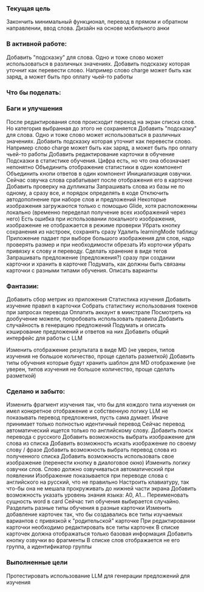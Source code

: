 
### Текущая цель

Закончить минимальный функционал, перевод в прямом и обратном направлении, ввод слова.
Дизайн на основе мобильного анки

### В активной работе:

Добавить "подсказку" для слова. Одно и тоже слово может использоваться в различных значениях. Добавить подсказку которая уточнит как перевести слово. Например слово charge может быть как заряд, а может быть про оплату чьей-то работы

### Что бы поделать:


### Баги и улучшения

После редактирования слов происходит переход на экран списка слов. Но категория выбранная до этого не сохраняется
Добавить "подсказку" для слова. Одно и тоже слово может использоваться в различных значениях. Добавить подсказку которая уточнит как перевести слово. Например слово charge может быть как заряд, а может быть про оплату чьей-то работы
Добавить редактирование карточки в обучение
Подсказки в статистике обучения. Цифра есть, но что она обозначает непонятно
Объединить отображение статистики в один компонент
Объединить кнопи ответов в один компонент
Инициализация озвучки. Сейчас озвучка слова срабатывает после отображения его в карточке
Добавить проверку на дупликаты
Запрашивать слова из базы не по одному, а сразу все, и порядок определять в коде
Отключить автодополнение при наборе слов и предложений
Некоторые изображения загружаются только с помощью Glide, хотя расположенны локально (временно переделал получение всех изображений через него)
Есть ошибка при использовании локального изображения, изображение не отображается в режиме проверки
Убрать кнопку сохранения из настроек, сохранять сразу
Удалить learningMode таблицу
Приложение падает при выборе большого изображения для слов, надо проверять размер и при необходимости обрезать
Из корточки убрать привязку к слову и переводу. Сделать хранение в виде тегов
Запрашивать предложение (предложения?) сразу при создании карточки и хранить в карточке
Подумать, как должны быть связаны карточки с разными типами обучения. Описать варианты

### Фантазии:

Добавить сбор метрик из приложения
Статистика изучения
Добавить изучение правил в карточки
Собрать статистику использования токенов при запросах перевода
Оплатить аккаунт в миистрале
Посмотреть на дообучение можели, попробовать использовать правила
Добавить случайность в генерацию предложений
Подумать и описать кэширование предложений и ответов на них
Добавить общий интерфейс для работы с LLM

Изменить отображение результата в виде MD (не уверен, типов изучения не большое количество, проще сделать разметкой)
Добавить типы обучения которые будут хранить шаблон для MD отображение (не уверен, типов изучения не большое количество, проще сделать разметкой)

### Сделано и забыто:

Изменить фрагмент изучения так, что бы для кождого типа изучения он имел конкретное отображение и собственную логику
LLM не показывать перевод предложения, пусть сама думает. Иначе принимает только полностью идентичный перевод
Сейчас перевод автоматический ищется только по английскому слову. Добавить поиск перевода с русского
Добавить возможность выбрать изображение для слова из списка
Добавить возможность искать изображение по своему слову / фразе
Добавить возможность выбрать перевод слова из полученного списка
Добавить возможность использовать свое изображение (перенести кнопку в диалоговое окно)
Изменить логику озвучки слов. Слово должно озвучиваться автоматический при появлении
Изображение показывается при переводе слова с английского на русский, что не правильно
Настроить клавиатуру, так что-бы она не мешала прокруживать до нижней части экрана
Добавить возможность указать уровень знания языка: A0, A1...
Переименовать сущность word в card
Сейчас тип обучения выбирается случайно. Разделить разные типы обучения в разные карточки
Изменить добавление карточек так, что бы создавались все типы изучаемых вариантов с привязкой к "родительской" карточке
При редактировании карточки необходимо редактировать все типы карточек
В списке карточек должна отображаться только базовая информация
Добавить кнопку озвучки во фрагменты
В списке слов отображается не его группа, а идентификатор группы

### Выполненные цели

Протестировать использование LLM для генерации предложений для изучения